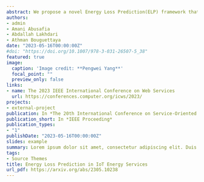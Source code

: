 ```yaml
---
abstract: We propose a novel Energy Loss Prediction(ELP) framework that estimates the energy loss in sharing crowdsourced energy services. Crowdsourcing wireless energy services is a novel and convenient solution to enable the ubiquitous charging of nearby IoT devices. Therefore, capturing the wireless energy sharing loss is essential for the successful deployment of efficient energy service composition techniques. We propose Easeformer, a novel attention-based algorithm to predict the battery levels of IoT devices in a crowdsourced energy sharing environment. The predicted battery levels are used to estimate the energy loss. A set of experiments were conducted to demonstrate the feasibility and effectiveness of the proposed framework. We conducted extensive experiments on real wireless energy datasets to demonstrate that our framework significantly outperforms existing methods.
authors:
- admin
- Amani Abusafia
- Abdallah Lakhdari
- Athman Bouguettaya
date: "2023-05-16T00:00:00Z"
#doi: "https://doi.org/10.1007/978-3-031-26507-5_38"
featured: true
image:
  caption: 'Image credit: **Pengwei Yang**'
  focal_point: ""
  preview_only: false
links:
- name: The 2023 IEEE International Conference on Web Services
  url: https://conferences.computer.org/icws/2023/
projects:
- external-project
publication: In *The 20th International Conference on Service-Oriented Computing (ICSOC)*
publication_short: In *IEEE Proceeding*
publication_types:
- "1"
publishDate: "2023-05-16T00:00:00Z"
slides: example
summary: Lorem ipsum dolor sit amet, consectetur adipiscing elit. Duis posuere tellus ac convallis placerat. Proin tincidunt magna sed ex sollicitudin condimentum.
tags:
- Source Themes
title: Energy Loss Prediction in IoT Energy Services
url_pdf: https://arxiv.org/abs/2305.10238
---
```

